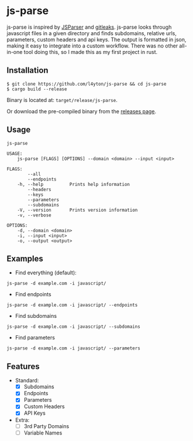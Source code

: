 # js-parse

js-parse is inspired by [JSParser](https://github.com/nahamsec/JSParser) and [gitleaks](https://github.com/zricethezav/gitleaks).
js-parse looks through javascript files in a given directory and finds subdomains, relative urls, parameters, custom headers and api keys. The output is formatted
in json, making it easy to integrate into a custom workflow.
There was no other all-in-one tool doing this, so I made this as my first project in rust.

## Installation

```
$ git clone https://github.com/l4yton/js-parse && cd js-parse
$ cargo build --release
```

Binary is located at: `target/release/js-parse`.

Or download the pre-compiled binary from the [releases page](https://github.com/l4yton/js-parse/releases).

## Usage

```
js-parse

USAGE:
    js-parse [FLAGS] [OPTIONS] --domain <domain> --input <input>

FLAGS:
        --all
        --endpoints
    -h, --help          Prints help information
        --headers
        --keys
        --parameters
        --subdomains
    -V, --version       Prints version information
    -v, --verbose

OPTIONS:
    -d, --domain <domain>
    -i, --input <input>
    -o, --output <output>
```

## Examples

- Find everything (default):
```
js-parse -d example.com -i javascript/
```

- Find endpoints
```
js-parse -d example.com -i javascript/ --endpoints
```

- Find subdomains
```
js-parse -d example.com -i javascript/ --subdomains
```

- Find parameters
```
js-parse -d example.com -i javascript/ --parameters
```

## Features

- Standard:
    - [x] Subdomains
    - [X] Endpoints
    - [X] Parameters
    - [X] Custom Headers
    - [X] API Keys

- Extra:
    - [ ] 3rd Party Domains
    - [ ] Variable Names
